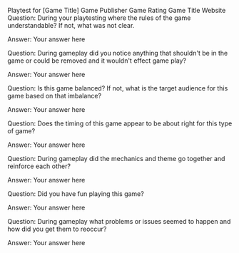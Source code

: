 Playtest for [Game Title]
Game Publisher
Game Rating
Game Title Website
Question: During your playtesting where the rules of the game understandable? If not, what was not clear.

Answer: Your answer here

Question: During gameplay did you notice anything that shouldn't be in the game or could be removed and it wouldn't effect game play?

Answer: Your answer here

Question: Is this game balanced? If not, what is the target audience for this game based on that imbalance?

Answer: Your answer here

Question: Does the timing of this game appear to be about right for this type of game?

Answer: Your answer here

Question: During gameplay did the mechanics and theme go together and reinforce each other?

Answer: Your answer here

Question: Did you have fun playing this game?

Answer: Your answer here

Question: During gameplay what problems or issues seemed to happen and how did you get them to reoccur?

Answer: Your answer here
